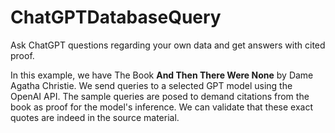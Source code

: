 # ChatGPTDatabaseQuery
Ask ChatGPT questions regarding your own data and get answers with cited proof.

In this example, we have The Book **And Then There Were None** by Dame Agatha Christie. We send queries to a selected GPT model using the OpenAI API. The sample queries are posed to demand citations from the book as proof for the model's inference. We can validate that these exact quotes are indeed in the source material.
